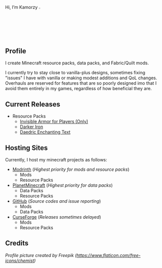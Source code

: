 Hi, I’m Kamorzy [<img src="https://storage.ko-fi.com/cdn/kofi_stroke_cup.svg" width=2.5% height=2.5%>](https://www.ko-fi.com/kamorzy)

## Profile

I create Minecraft resource packs, data packs, and Fabric/Quilt mods.

I currently try to stay close to vanilla-plus designs, sometimes fixing "issues" I have with vanilla or making modest additions and QoL changes. Overhauls are reserved for features that are so poorly designed imo that I avoid them entirely in my games, regardless of how beneficial they are.

## Current Releases
- Resource Packs
  - [Invisible Armor for Players (Only)](https://modrinth.com/resourcepack/invisible-armor-for-players-only)
  - [Darker Iron](https://modrinth.com/resourcepack/darker-iron)
  - [Daedric Enchanting Text](https://modrinth.com/resourcepack/daedric-enchanting-text)

## Hosting Sites
Currently, I host my minecraft projects as follows:

- [Modrinth](https://modrinth.com/user/Kamorzy) (_Highest priority for mods and resource packs_)
  - Mods
  - Resource Packs
- [PlanetMinecraft](https://www.planetminecraft.com/member/kamorzy/) (_Highest priority for data packs_)
  - Data Packs
  - Resource Packs
- [GitHub](https://github.com/Kamorzy/) (_Source codes and issue reporting_)
  - Mods
  - Data Packs
- [CurseForge](https://www.curseforge.com/members/fuzzimoda/projects) (_Releases sometimes delayed_)
  - Mods
  - Resource Packs

## Credits
_Profile picture created by Freepik (https://www.flaticon.com/free-icons/chemist)_
